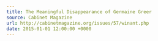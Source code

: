 ```yaml
---
title: The Meaningful Disappearance of Germaine Greer
source: Cabinet Magazine
url: http://cabinetmagazine.org/issues/57/winant.php
date: 2015-01-01 12:00:00 +0000
---
```

